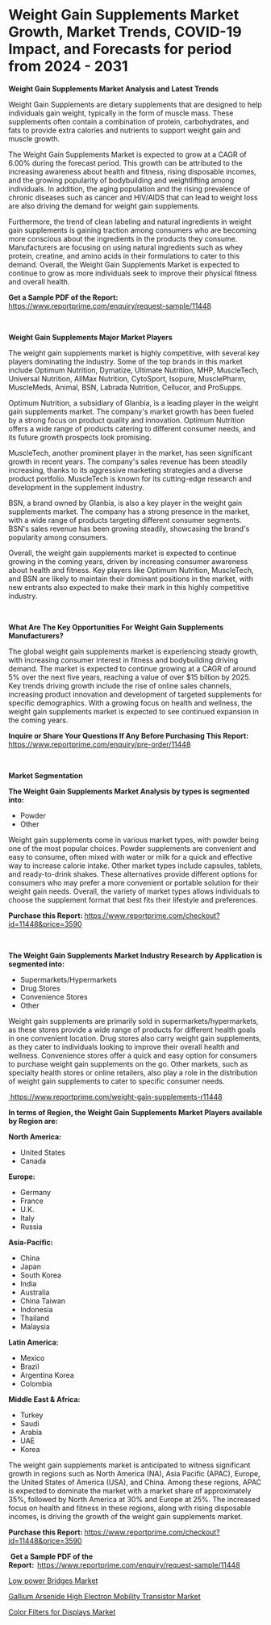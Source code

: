 <p><h1>Weight Gain Supplements Market Growth, Market Trends, COVID-19 Impact, and Forecasts for period from 2024 - 2031</h1></p><p><strong>Weight Gain Supplements Market Analysis and Latest Trends</strong></p>
<p><p>Weight Gain Supplements are dietary supplements that are designed to help individuals gain weight, typically in the form of muscle mass. These supplements often contain a combination of protein, carbohydrates, and fats to provide extra calories and nutrients to support weight gain and muscle growth.</p><p>The Weight Gain Supplements Market is expected to grow at a CAGR of 6.00% during the forecast period. This growth can be attributed to the increasing awareness about health and fitness, rising disposable incomes, and the growing popularity of bodybuilding and weightlifting among individuals. In addition, the aging population and the rising prevalence of chronic diseases such as cancer and HIV/AIDS that can lead to weight loss are also driving the demand for weight gain supplements.</p><p>Furthermore, the trend of clean labeling and natural ingredients in weight gain supplements is gaining traction among consumers who are becoming more conscious about the ingredients in the products they consume. Manufacturers are focusing on using natural ingredients such as whey protein, creatine, and amino acids in their formulations to cater to this demand. Overall, the Weight Gain Supplements Market is expected to continue to grow as more individuals seek to improve their physical fitness and overall health.</p></p>
<p><strong>Get a Sample PDF of the Report:&nbsp;</strong> <a href="https://www.reportprime.com/enquiry/request-sample/11448">https://www.reportprime.com/enquiry/request-sample/11448</a></p>
<p>&nbsp;</p>
<p><strong>Weight Gain Supplements Major Market Players</strong></p>
<p><p>The weight gain supplements market is highly competitive, with several key players dominating the industry. Some of the top brands in this market include Optimum Nutrition, Dymatize, Ultimate Nutrition, MHP, MuscleTech, Universal Nutrition, AllMax Nutrition, CytoSport, Isopure, MusclePharm, MuscleMeds, Animal, BSN, Labrada Nutrition, Cellucor, and ProSupps.</p><p>Optimum Nutrition, a subsidiary of Glanbia, is a leading player in the weight gain supplements market. The company's market growth has been fueled by a strong focus on product quality and innovation. Optimum Nutrition offers a wide range of products catering to different consumer needs, and its future growth prospects look promising.</p><p>MuscleTech, another prominent player in the market, has seen significant growth in recent years. The company's sales revenue has been steadily increasing, thanks to its aggressive marketing strategies and a diverse product portfolio. MuscleTech is known for its cutting-edge research and development in the supplement industry.</p><p>BSN, a brand owned by Glanbia, is also a key player in the weight gain supplements market. The company has a strong presence in the market, with a wide range of products targeting different consumer segments. BSN's sales revenue has been growing steadily, showcasing the brand's popularity among consumers.</p><p>Overall, the weight gain supplements market is expected to continue growing in the coming years, driven by increasing consumer awareness about health and fitness. Key players like Optimum Nutrition, MuscleTech, and BSN are likely to maintain their dominant positions in the market, with new entrants also expected to make their mark in this highly competitive industry.</p></p>
<p>&nbsp;</p>
<p><strong>What Are The Key Opportunities For Weight Gain Supplements Manufacturers?</strong></p>
<p><p>The global weight gain supplements market is experiencing steady growth, with increasing consumer interest in fitness and bodybuilding driving demand. The market is expected to continue growing at a CAGR of around 5% over the next five years, reaching a value of over $15 billion by 2025. Key trends driving growth include the rise of online sales channels, increasing product innovation and development of targeted supplements for specific demographics. With a growing focus on health and wellness, the weight gain supplements market is expected to see continued expansion in the coming years.</p></p>
<p><strong>Inquire or Share Your Questions If Any Before Purchasing This Report:</strong> <a href="https://www.reportprime.com/enquiry/pre-order/11448">https://www.reportprime.com/enquiry/pre-order/11448</a></p>
<p>&nbsp;</p>
<p><strong>Market Segmentation</strong></p>
<p><strong>The Weight Gain Supplements Market Analysis by types is segmented into:</strong></p>
<p><ul><li>Powder</li><li>Other</li></ul></p>
<p><p>Weight gain supplements come in various market types, with powder being one of the most popular choices. Powder supplements are convenient and easy to consume, often mixed with water or milk for a quick and effective way to increase calorie intake. Other market types include capsules, tablets, and ready-to-drink shakes. These alternatives provide different options for consumers who may prefer a more convenient or portable solution for their weight gain needs. Overall, the variety of market types allows individuals to choose the supplement format that best fits their lifestyle and preferences.</p></p>
<p><strong>Purchase this Report:&nbsp;</strong><a href="https://www.reportprime.com/checkout?id=11448&price=3590">https://www.reportprime.com/checkout?id=11448&price=3590</a></p>
<p>&nbsp;</p>
<p><strong>The Weight Gain Supplements Market Industry Research by Application is segmented into:</strong></p>
<p><ul><li>Supermarkets/Hypermarkets</li><li>Drug Stores</li><li>Convenience Stores</li><li>Other</li></ul></p>
<p><p>Weight gain supplements are primarily sold in supermarkets/hypermarkets, as these stores provide a wide range of products for different health goals in one convenient location. Drug stores also carry weight gain supplements, as they cater to individuals looking to improve their overall health and wellness. Convenience stores offer a quick and easy option for consumers to purchase weight gain supplements on the go. Other markets, such as specialty health stores or online retailers, also play a role in the distribution of weight gain supplements to cater to specific consumer needs.</p></p>
<p><a href="https://www.reportprime.com/weight-gain-supplements-r11448">&nbsp;https://www.reportprime.com/weight-gain-supplements-r11448</a></p>
<p><strong>In terms of Region, the Weight Gain Supplements Market Players available by Region are:</strong></p>
<p>
    <p> <strong> North America: </strong>
        <ul>
            <li>United States</li>
            <li>Canada</li>
        </ul>
        </p> 
    <p> <strong> Europe: </strong>
        <ul>
            <li>Germany</li>
            <li>France</li>
            <li>U.K.</li>
            <li>Italy</li>
            <li>Russia</li>
        </ul>
        </p> 
    <p> <strong> Asia-Pacific: </strong>
        <ul>
            <li>China</li>
            <li>Japan</li>
            <li>South Korea</li>
            <li>India</li>
            <li>Australia</li>
            <li>China Taiwan</li>
            <li>Indonesia</li>
            <li>Thailand</li>
            <li>Malaysia</li>
        </ul>
        </p> 
    <p> <strong> Latin America: </strong>
        <ul>
            <li>Mexico</li>
            <li>Brazil</li>
            <li>Argentina Korea</li>
            <li>Colombia</li>
        </ul>
        </p> 
    <p> <strong> Middle East & Africa: </strong>
        <ul>
            <li>Turkey</li>
            <li>Saudi</li>
            <li>Arabia</li>
            <li>UAE</li>
            <li>Korea</li>
        </ul>
    </p>
    </p>
<p><p>The weight gain supplements market is anticipated to witness significant growth in regions such as North America (NA), Asia Pacific (APAC), Europe, the United States of America (USA), and China. Among these regions, APAC is expected to dominate the market with a market share of approximately 35%, followed by North America at 30% and Europe at 25%. The increased focus on health and fitness in these regions, along with rising disposable incomes, is driving the growth of the weight gain supplements market.</p></p>
<p><strong>Purchase this Report: </strong><a href="https://www.reportprime.com/checkout?id=11448&price=3590">https://www.reportprime.com/checkout?id=11448&price=3590</a></p>
<p>&nbsp;<strong>Get a Sample PDF of the Report:&nbsp;&nbsp;</strong><a href="https://www.reportprime.com/enquiry/request-sample/11448">https://www.reportprime.com/enquiry/request-sample/11448</a></p>
<p><strong></strong></p>
<p><p><a href="https://www.linkedin.com/pulse/low-power-bridges-market-outlook-industry-overview-forecast-2024-n41he?trackingId=jOK%2FFtv7Sjv9ZJayXio3Tw%3D%3D">Low power Bridges Market</a></p><p><a href="https://www.linkedin.com/pulse/gallium-arsenide-high-electron-mobility-transistor-t5q2e?trackingId=SgmJT%2B4Qyh%2FMIm%2FAKQqwFg%3D%3D">Gallium Arsenide High Electron Mobility Transistor Market</a></p><p><a href="https://www.linkedin.com/pulse/color-filters-displays-market-size-reveals-best-marketing-reuwe?trackingId=IHwaWzQg2X8wtWhK94MXPg%3D%3D">Color Filters for Displays Market</a></p></p>
